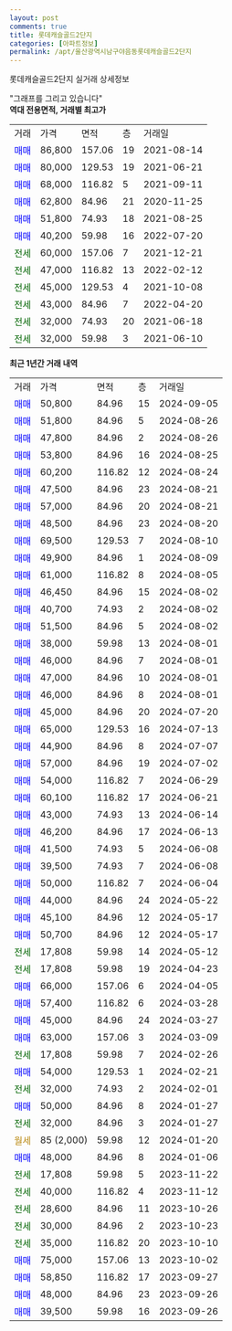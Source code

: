 ```yaml
---
layout: post
comments: true
title: 롯데캐슬골드2단지
categories: [아파트정보]
permalink: /apt/울산광역시남구야음동롯데캐슬골드2단지
---
```


롯데캐슬골드2단지 실거래 상세정보

<script type="text/javascript">
  google.charts.load('current', {'packages':['line', 'corechart']});
  google.charts.setOnLoadCallback(drawChart);

  function drawChart() {
    var data = new google.visualization.DataTable();
    data.addColumn('date', '거래일');
    data.addColumn('number', "매매");
    data.addColumn('number', "전세");
    data.addColumn('number', "전매");

    data.addRows([[new Date(Date.parse("2024-09-05")), 50800, null, null], [new Date(Date.parse("2024-08-26")), 51800, null, null], [new Date(Date.parse("2024-08-26")), 47800, null, null], [new Date(Date.parse("2024-08-25")), 53800, null, null], [new Date(Date.parse("2024-08-24")), 60200, null, null], [new Date(Date.parse("2024-08-21")), 47500, null, null], [new Date(Date.parse("2024-08-21")), 57000, null, null], [new Date(Date.parse("2024-08-20")), 48500, null, null], [new Date(Date.parse("2024-08-10")), 69500, null, null], [new Date(Date.parse("2024-08-09")), 49900, null, null], [new Date(Date.parse("2024-08-05")), 61000, null, null], [new Date(Date.parse("2024-08-02")), 46450, null, null], [new Date(Date.parse("2024-08-02")), 40700, null, null], [new Date(Date.parse("2024-08-02")), 51500, null, null], [new Date(Date.parse("2024-08-01")), 38000, null, null], [new Date(Date.parse("2024-08-01")), 46000, null, null], [new Date(Date.parse("2024-08-01")), 47000, null, null], [new Date(Date.parse("2024-08-01")), 46000, null, null], [new Date(Date.parse("2024-07-20")), 45000, null, null], [new Date(Date.parse("2024-07-13")), 65000, null, null], [new Date(Date.parse("2024-07-07")), 44900, null, null], [new Date(Date.parse("2024-07-02")), 57000, null, null], [new Date(Date.parse("2024-06-29")), 54000, null, null], [new Date(Date.parse("2024-06-21")), 60100, null, null], [new Date(Date.parse("2024-06-14")), 43000, null, null], [new Date(Date.parse("2024-06-13")), 46200, null, null], [new Date(Date.parse("2024-06-08")), 41500, null, null], [new Date(Date.parse("2024-06-08")), 39500, null, null], [new Date(Date.parse("2024-06-04")), 50000, null, null], [new Date(Date.parse("2024-05-22")), 44000, null, null], [new Date(Date.parse("2024-05-17")), 45100, null, null], [new Date(Date.parse("2024-05-17")), 50700, null, null], [new Date(Date.parse("2024-05-12")), null, 17808, null], [new Date(Date.parse("2024-04-23")), null, 17808, null], [new Date(Date.parse("2024-04-05")), 66000, null, null], [new Date(Date.parse("2024-03-28")), 57400, null, null], [new Date(Date.parse("2024-03-27")), 45000, null, null], [new Date(Date.parse("2024-03-09")), 63000, null, null], [new Date(Date.parse("2024-02-26")), null, 17808, null], [new Date(Date.parse("2024-02-21")), 54000, null, null], [new Date(Date.parse("2024-02-01")), null, 32000, null], [new Date(Date.parse("2024-01-27")), 50000, null, null], [new Date(Date.parse("2024-01-27")), null, 32000, null], [new Date(Date.parse("2024-01-20")), null, null, null], [new Date(Date.parse("2024-01-06")), 48000, null, null], [new Date(Date.parse("2023-11-22")), null, 17808, null], [new Date(Date.parse("2023-11-12")), null, 40000, null], [new Date(Date.parse("2023-10-26")), null, 28600, null], [new Date(Date.parse("2023-10-23")), null, 30000, null], [new Date(Date.parse("2023-10-10")), null, 35000, null], [new Date(Date.parse("2023-10-02")), 75000, null, null], [new Date(Date.parse("2023-09-27")), 58850, null, null], [new Date(Date.parse("2023-09-26")), 48000, null, null], [new Date(Date.parse("2023-09-26")), 39500, null, null]]);

    var options = {
      hAxis: {
        format: 'yyyy/MM/dd'
      },    
      lineWidth: 0,
      pointsVisible: true,    
      title: '최근 1년간 유형별 실거래가 분포',
      legend: { position: 'bottom' }
    };

    var formatter = new google.visualization.NumberFormat({pattern:'###,###'} );
    formatter.format(data, 1);
    formatter.format(data, 2);
    
    setTimeout(function() {
        var chart = new google.visualization.LineChart(document.getElementById('columnchart_material'));
        chart.draw(data, (options));
        document.getElementById('loading').style.display = 'none';
    }, 200);
  }
</script>


<div id="loading" style="z-index:20; display: block; margin-left: 0px">"그래프를 그리고 있습니다"</div>
<div id="columnchart_material" style="width: 95%; margin-left: 0px; display: block"></div>
<!-- contents start -->
<b>역대 전용면적, 거래별 최고가</b>
<table class="sortable">
    <tr>
      <td>거래</td>
      <td>가격</td>
      <td>면적</td>
      <td>층</td>
      <td>거래일</td>
    </tr>
        <tr>
          <td><a style="color: blue">매매</a></td>
          <td>86,800</td>
          <td>157.06</td>
          <td>19</td>
          <td>2021-08-14</td>
        </tr>            <tr>
          <td><a style="color: blue">매매</a></td>
          <td>80,000</td>
          <td>129.53</td>
          <td>19</td>
          <td>2021-06-21</td>
        </tr>            <tr>
          <td><a style="color: blue">매매</a></td>
          <td>68,000</td>
          <td>116.82</td>
          <td>5</td>
          <td>2021-09-11</td>
        </tr>            <tr>
          <td><a style="color: blue">매매</a></td>
          <td>62,800</td>
          <td>84.96</td>
          <td>21</td>
          <td>2020-11-25</td>
        </tr>            <tr>
          <td><a style="color: blue">매매</a></td>
          <td>51,800</td>
          <td>74.93</td>
          <td>18</td>
          <td>2021-08-25</td>
        </tr>            <tr>
          <td><a style="color: blue">매매</a></td>
          <td>40,200</td>
          <td>59.98</td>
          <td>16</td>
          <td>2022-07-20</td>
        </tr>        
        <tr>
              <td><a style="color: darkgreen">전세</a></td>
              <td>60,000</td>
              <td>157.06</td>
              <td>7</td>
              <td>2021-12-21</td>
            </tr>            <tr>
              <td><a style="color: darkgreen">전세</a></td>
              <td>47,000</td>
              <td>116.82</td>
              <td>13</td>
              <td>2022-02-12</td>
            </tr>            <tr>
              <td><a style="color: darkgreen">전세</a></td>
              <td>45,000</td>
              <td>129.53</td>
              <td>4</td>
              <td>2021-10-08</td>
            </tr>            <tr>
              <td><a style="color: darkgreen">전세</a></td>
              <td>43,000</td>
              <td>84.96</td>
              <td>7</td>
              <td>2022-04-20</td>
            </tr>            <tr>
              <td><a style="color: darkgreen">전세</a></td>
              <td>32,000</td>
              <td>74.93</td>
              <td>20</td>
              <td>2021-06-18</td>
            </tr>            <tr>
              <td><a style="color: darkgreen">전세</a></td>
              <td>32,000</td>
              <td>59.98</td>
              <td>3</td>
              <td>2021-06-10</td>
            </tr>        
    
</table>

<b>최근 1년간 거래 내역</b>

<table class="sortable">
    <tr>
      <td>거래</td>
      <td>가격</td>
      <td>면적</td>
      <td>층</td>
      <td>거래일</td>
    </tr>
    <tr>
      <td><a style="color: blue">매매</a></td>
      <td>50,800</td>
      <td>84.96</td>
      <td>15</td>
      <td>2024-09-05</td>
    </tr>          <tr>
      <td><a style="color: blue">매매</a></td>
      <td>51,800</td>
      <td>84.96</td>
      <td>5</td>
      <td>2024-08-26</td>
    </tr>          <tr>
      <td><a style="color: blue">매매</a></td>
      <td>47,800</td>
      <td>84.96</td>
      <td>2</td>
      <td>2024-08-26</td>
    </tr>          <tr>
      <td><a style="color: blue">매매</a></td>
      <td>53,800</td>
      <td>84.96</td>
      <td>16</td>
      <td>2024-08-25</td>
    </tr>          <tr>
      <td><a style="color: blue">매매</a></td>
      <td>60,200</td>
      <td>116.82</td>
      <td>12</td>
      <td>2024-08-24</td>
    </tr>          <tr>
      <td><a style="color: blue">매매</a></td>
      <td>47,500</td>
      <td>84.96</td>
      <td>23</td>
      <td>2024-08-21</td>
    </tr>          <tr>
      <td><a style="color: blue">매매</a></td>
      <td>57,000</td>
      <td>84.96</td>
      <td>20</td>
      <td>2024-08-21</td>
    </tr>          <tr>
      <td><a style="color: blue">매매</a></td>
      <td>48,500</td>
      <td>84.96</td>
      <td>23</td>
      <td>2024-08-20</td>
    </tr>          <tr>
      <td><a style="color: blue">매매</a></td>
      <td>69,500</td>
      <td>129.53</td>
      <td>7</td>
      <td>2024-08-10</td>
    </tr>          <tr>
      <td><a style="color: blue">매매</a></td>
      <td>49,900</td>
      <td>84.96</td>
      <td>1</td>
      <td>2024-08-09</td>
    </tr>          <tr>
      <td><a style="color: blue">매매</a></td>
      <td>61,000</td>
      <td>116.82</td>
      <td>8</td>
      <td>2024-08-05</td>
    </tr>          <tr>
      <td><a style="color: blue">매매</a></td>
      <td>46,450</td>
      <td>84.96</td>
      <td>15</td>
      <td>2024-08-02</td>
    </tr>          <tr>
      <td><a style="color: blue">매매</a></td>
      <td>40,700</td>
      <td>74.93</td>
      <td>2</td>
      <td>2024-08-02</td>
    </tr>          <tr>
      <td><a style="color: blue">매매</a></td>
      <td>51,500</td>
      <td>84.96</td>
      <td>5</td>
      <td>2024-08-02</td>
    </tr>          <tr>
      <td><a style="color: blue">매매</a></td>
      <td>38,000</td>
      <td>59.98</td>
      <td>13</td>
      <td>2024-08-01</td>
    </tr>          <tr>
      <td><a style="color: blue">매매</a></td>
      <td>46,000</td>
      <td>84.96</td>
      <td>7</td>
      <td>2024-08-01</td>
    </tr>          <tr>
      <td><a style="color: blue">매매</a></td>
      <td>47,000</td>
      <td>84.96</td>
      <td>10</td>
      <td>2024-08-01</td>
    </tr>          <tr>
      <td><a style="color: blue">매매</a></td>
      <td>46,000</td>
      <td>84.96</td>
      <td>8</td>
      <td>2024-08-01</td>
    </tr>          <tr>
      <td><a style="color: blue">매매</a></td>
      <td>45,000</td>
      <td>84.96</td>
      <td>20</td>
      <td>2024-07-20</td>
    </tr>          <tr>
      <td><a style="color: blue">매매</a></td>
      <td>65,000</td>
      <td>129.53</td>
      <td>16</td>
      <td>2024-07-13</td>
    </tr>          <tr>
      <td><a style="color: blue">매매</a></td>
      <td>44,900</td>
      <td>84.96</td>
      <td>8</td>
      <td>2024-07-07</td>
    </tr>          <tr>
      <td><a style="color: blue">매매</a></td>
      <td>57,000</td>
      <td>84.96</td>
      <td>19</td>
      <td>2024-07-02</td>
    </tr>          <tr>
      <td><a style="color: blue">매매</a></td>
      <td>54,000</td>
      <td>116.82</td>
      <td>7</td>
      <td>2024-06-29</td>
    </tr>          <tr>
      <td><a style="color: blue">매매</a></td>
      <td>60,100</td>
      <td>116.82</td>
      <td>17</td>
      <td>2024-06-21</td>
    </tr>          <tr>
      <td><a style="color: blue">매매</a></td>
      <td>43,000</td>
      <td>74.93</td>
      <td>13</td>
      <td>2024-06-14</td>
    </tr>          <tr>
      <td><a style="color: blue">매매</a></td>
      <td>46,200</td>
      <td>84.96</td>
      <td>17</td>
      <td>2024-06-13</td>
    </tr>          <tr>
      <td><a style="color: blue">매매</a></td>
      <td>41,500</td>
      <td>74.93</td>
      <td>5</td>
      <td>2024-06-08</td>
    </tr>          <tr>
      <td><a style="color: blue">매매</a></td>
      <td>39,500</td>
      <td>74.93</td>
      <td>7</td>
      <td>2024-06-08</td>
    </tr>          <tr>
      <td><a style="color: blue">매매</a></td>
      <td>50,000</td>
      <td>116.82</td>
      <td>7</td>
      <td>2024-06-04</td>
    </tr>          <tr>
      <td><a style="color: blue">매매</a></td>
      <td>44,000</td>
      <td>84.96</td>
      <td>24</td>
      <td>2024-05-22</td>
    </tr>          <tr>
      <td><a style="color: blue">매매</a></td>
      <td>45,100</td>
      <td>84.96</td>
      <td>12</td>
      <td>2024-05-17</td>
    </tr>          <tr>
      <td><a style="color: blue">매매</a></td>
      <td>50,700</td>
      <td>84.96</td>
      <td>12</td>
      <td>2024-05-17</td>
    </tr>          <tr>
      <td><a style="color: darkgreen">전세</a></td>
      <td>17,808</td>
      <td>59.98</td>
      <td>14</td>
      <td>2024-05-12</td>
    </tr>          <tr>
      <td><a style="color: darkgreen">전세</a></td>
      <td>17,808</td>
      <td>59.98</td>
      <td>19</td>
      <td>2024-04-23</td>
    </tr>          <tr>
      <td><a style="color: blue">매매</a></td>
      <td>66,000</td>
      <td>157.06</td>
      <td>6</td>
      <td>2024-04-05</td>
    </tr>          <tr>
      <td><a style="color: blue">매매</a></td>
      <td>57,400</td>
      <td>116.82</td>
      <td>6</td>
      <td>2024-03-28</td>
    </tr>          <tr>
      <td><a style="color: blue">매매</a></td>
      <td>45,000</td>
      <td>84.96</td>
      <td>24</td>
      <td>2024-03-27</td>
    </tr>          <tr>
      <td><a style="color: blue">매매</a></td>
      <td>63,000</td>
      <td>157.06</td>
      <td>3</td>
      <td>2024-03-09</td>
    </tr>          <tr>
      <td><a style="color: darkgreen">전세</a></td>
      <td>17,808</td>
      <td>59.98</td>
      <td>7</td>
      <td>2024-02-26</td>
    </tr>          <tr>
      <td><a style="color: blue">매매</a></td>
      <td>54,000</td>
      <td>129.53</td>
      <td>1</td>
      <td>2024-02-21</td>
    </tr>          <tr>
      <td><a style="color: darkgreen">전세</a></td>
      <td>32,000</td>
      <td>74.93</td>
      <td>2</td>
      <td>2024-02-01</td>
    </tr>          <tr>
      <td><a style="color: blue">매매</a></td>
      <td>50,000</td>
      <td>84.96</td>
      <td>8</td>
      <td>2024-01-27</td>
    </tr>          <tr>
      <td><a style="color: darkgreen">전세</a></td>
      <td>32,000</td>
      <td>84.96</td>
      <td>3</td>
      <td>2024-01-27</td>
    </tr>          <tr>
      <td><a style="color: darkgoldenrod">월세</a></td>
      <td>85 (2,000)</td>
      <td>59.98</td>
      <td>12</td>
      <td>2024-01-20</td>
    </tr>          <tr>
      <td><a style="color: blue">매매</a></td>
      <td>48,000</td>
      <td>84.96</td>
      <td>8</td>
      <td>2024-01-06</td>
    </tr>          <tr>
      <td><a style="color: darkgreen">전세</a></td>
      <td>17,808</td>
      <td>59.98</td>
      <td>5</td>
      <td>2023-11-22</td>
    </tr>          <tr>
      <td><a style="color: darkgreen">전세</a></td>
      <td>40,000</td>
      <td>116.82</td>
      <td>4</td>
      <td>2023-11-12</td>
    </tr>          <tr>
      <td><a style="color: darkgreen">전세</a></td>
      <td>28,600</td>
      <td>84.96</td>
      <td>11</td>
      <td>2023-10-26</td>
    </tr>          <tr>
      <td><a style="color: darkgreen">전세</a></td>
      <td>30,000</td>
      <td>84.96</td>
      <td>2</td>
      <td>2023-10-23</td>
    </tr>          <tr>
      <td><a style="color: darkgreen">전세</a></td>
      <td>35,000</td>
      <td>116.82</td>
      <td>20</td>
      <td>2023-10-10</td>
    </tr>          <tr>
      <td><a style="color: blue">매매</a></td>
      <td>75,000</td>
      <td>157.06</td>
      <td>13</td>
      <td>2023-10-02</td>
    </tr>          <tr>
      <td><a style="color: blue">매매</a></td>
      <td>58,850</td>
      <td>116.82</td>
      <td>17</td>
      <td>2023-09-27</td>
    </tr>          <tr>
      <td><a style="color: blue">매매</a></td>
      <td>48,000</td>
      <td>84.96</td>
      <td>23</td>
      <td>2023-09-26</td>
    </tr>          <tr>
      <td><a style="color: blue">매매</a></td>
      <td>39,500</td>
      <td>59.98</td>
      <td>16</td>
      <td>2023-09-26</td>
    </tr>      </table>
<!-- contents end -->    

